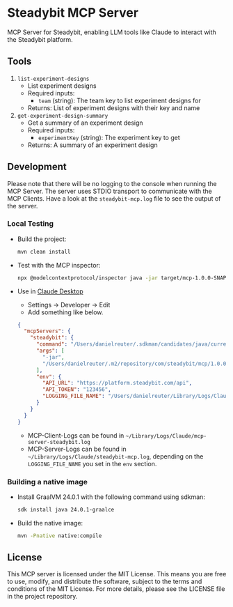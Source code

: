 # Steadybit MCP Server

MCP Server for Steadybit, enabling LLM tools like Claude to interact with the Steadybit platform.

## Tools

1. `list-experiment-designs`
    - List experiment designs
    - Required inputs:
        - `team` (string): The team key to list experiment designs for
    - Returns: List of experiment designs with their key and name
2. `get-experiment-design-summary`
    - Get a summary of an experiment design
    - Required inputs:
        - `experimentKey` (string): The experiment key to get
    - Returns: A summary of an experiment design

## Development

Please note that there will be no logging to the console when running the MCP Server. The server uses STDIO transport
to communicate with the MCP Clients. Have a look at the `steadybit-mcp.log` file to see the output of the server.

### Local Testing

- Build the project:
    ```bash
    mvn clean install
    ```

- Test with the MCP inspector:
    ```bash
    npx @modelcontextprotocol/inspector java -jar target/mcp-1.0.0-SNAPSHOT.jara -e API_URL=https://platform.steadybit.com/api -e API_TOKEN=123456
    ```

- Use in [Claude Desktop](https://claude.ai/download)
    - Settings -> Developer -> Edit
    - Add something like below.
    ```json
    {
      "mcpServers": {
        "steadybit": {
          "command": "/Users/danielreuter/.sdkman/candidates/java/current/bin/java",
          "args": [
            "-jar",
            "/Users/danielreuter/.m2/repository/com/steadybit/mcp/1.0.0-SNAPSHOT/mcp-1.0.0-SNAPSHOT.jar"
          ],
          "env": {
            "API_URL": "https://platform.steadybit.com/api",
            "API_TOKEN": "123456",  
            "LOGGING_FILE_NAME": "/Users/danielreuter/Library/Logs/Claude/steadybit-mcp-server.log"
          }
        }
      }
    }
    ```
    - MCP-Client-Logs can be found in `~/Library/Logs/Claude/mcp-server-steadybit.log`
    - MCP-Server-Logs can be found in `~/Library/Logs/Claude/steadybit-mcp.log`, depending on the `LOGGING_FILE_NAME`
      you set in the `env` section.

### Building a native image

- Install GraalVM 24.0.1 with the following command using sdkman:
    ```bash
    sdk install java 24.0.1-graalce
    ```

- Build the native image:
    ```bash
    mvn -Pnative native:compile
    ```

## License

This MCP server is licensed under the MIT License. This means you are free to use, modify, and distribute the software,
subject to the terms and conditions of the MIT License. For more details, please see the LICENSE file in the project
repository.